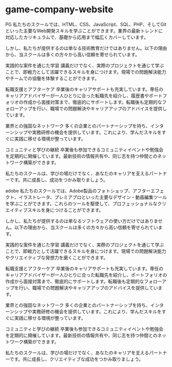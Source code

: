# game-company-website

PG
私たちのスクールでは、HTML、CSS、JavaScript、SQL、PHP、そしてGitといった主要なWeb開発スキルを学ぶことができます。業界の最新トレンドに対応したカリキュラムで、基礎から応用まで幅広くカバーしています。

しかし、私たちが提供するのは単なる技術教育だけではありません。以下の理由から、当スクールは多くの方々から高い信頼を寄せられています。

実践的な案件を通じた学習
講義だけでなく、実際のプロジェクトを通じて学ぶことで、即戦力として活躍できるスキルを身につけます。現場での問題解決能力やチームでの協働を体験することができます。

転職支援とアフターケア
卒業後のキャリアサポートも充実しています。専任のキャリアアドバイザーが一人ひとりに合った転職先を紹介し、履歴書やポートフォリオの作成から面接対策まで、徹底的にサポートします。転職後も定期的なフォローアップを行い、職場での問題解決やキャリアアップのアドバイスを提供しています。

業界との強固なネットワーク
多くの企業とのパートナーシップを持ち、インターンシップや実務研修の機会を提供しています。これにより、学んだスキルをすぐに実践に移せる環境が整っています。

コミュニティと学びの継続
卒業後も参加できるコミュニティイベントや勉強会を定期的に開催しています。最新技術の情報共有や、同じ志を持つ仲間とのネットワーク構築ができます。

私たちのスクールは、学びの場だけでなく、あなたのキャリアを支えるパートナーです。共に成長し、成功をつかみ取りましょう。




adobe
私たちのスクールでは、Adobe製品のフォトショップ、アフターエフェクト、イラストレータ、プレミアプロといった主要なデザイン・動画編集ツールを学ぶことができます。これらのツールを駆使して、プロフェッショナルなクリエイティブスキルを身につけることができます。

しかし、私たちが提供するのは単なるソフトウェアの使い方だけではありません。以下の理由から、当スクールは多くの方々から高い信頼を寄せられています。

実践的な案件を通じた学習
講義だけでなく、実際のプロジェクトを通じて学ぶことで、即戦力として活躍できるスキルを身につけます。現場での問題解決能力やクリエイティブな発想力を磨くことができます。

転職支援とアフターケア
卒業後のキャリアサポートも充実しています。専任のキャリアアドバイザーが一人ひとりに合った転職先を紹介し、ポートフォリオの作成から面接対策まで、徹底的にサポートします。転職後も定期的なフォローアップを行い、職場での問題解決やキャリアアップのアドバイスを提供しています。

業界との強固なネットワーク
多くの企業とのパートナーシップを持ち、インターンシップや実務研修の機会を提供しています。これにより、学んだスキルをすぐに実践に移せる環境が整っています。

コミュニティと学びの継続
卒業後も参加できるコミュニティイベントや勉強会を定期的に開催しています。最新技術の情報共有や、同じ志を持つ仲間とのネットワーク構築ができます。

私たちのスクールは、学びの場だけでなく、あなたのキャリアを支えるパートナーです。共に成長し、クリエイティブな成功をつかみ取りましょう。

